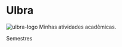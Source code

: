# Ulbra 
<img src="https://www.ulbra.br/themes/img/site/logo-torres.png" alt="ulbra-logo"/>
Minhas atividades acadêmicas.

Semestres